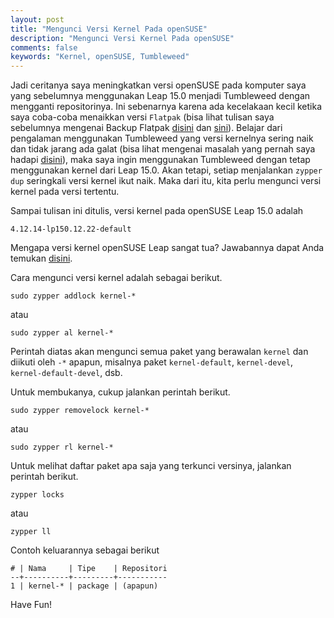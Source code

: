 ```yaml
---
layout: post
title: "Mengunci Versi Kernel Pada openSUSE"
description: "Mengunci Versi Kernel Pada openSUSE"
comments: false
keywords: "Kernel, openSUSE, Tumbleweed"
---
```


Jadi ceritanya saya meningkatkan versi openSUSE pada komputer saya yang sebelumnya menggunakan Leap 15.0 menjadi Tumbleweed dengan mengganti repositorinya. Ini sebenarnya karena ada kecelakaan kecil ketika saya coba-coba menaikkan versi `Flatpak` (bisa lihat tulisan saya sebelumnya mengenai Backup Flatpak [disini](https://blog.kukuh.syafaat.id/2018/backup-flatpak/) dan [sini](https://blog.kukuh.syafaat.id/2018/backup-flatpak-2/)). Belajar dari pengalaman menggunakan Tumbleweed yang versi kernelnya sering naik dan tidak jarang ada galat (bisa lihat mengenai masalah yang pernah saya hadapi [disini](https://blog.kukuh.syafaat.id/2018/Compile-Kernel-pada-openSUSE-Tumbleweed/)), maka saya ingin menggunakan Tumbleweed dengan tetap menggunakan kernel dari Leap 15.0. Akan tetapi, setiap menjalankan `zypper dup` seringkali versi kernel ikut naik. Maka dari itu, kita perlu mengunci versi kernel pada versi tertentu. 

Sampai tulisan ini ditulis, versi kernel pada openSUSE Leap 15.0 adalah 
```
4.12.14-lp150.12.22-default 
```

Mengapa versi kernel openSUSE Leap sangat tua? Jawabannya dapat Anda temukan [disini](https://en.opensuse.org/Portal:Leap/Leap_kernel_version).

Cara mengunci versi kernel adalah sebagai berikut.
```
sudo zypper addlock kernel-*
```
atau
```
sudo zypper al kernel-*
```

Perintah diatas akan mengunci semua paket yang berawalan `kernel` dan diikuti oleh `-*` apapun, misalnya paket `kernel-default`, `kernel-devel`, `kernel-default-devel`, dsb.

Untuk membukanya, cukup jalankan perintah berikut.
```
sudo zypper removelock kernel-*
```
atau
```
sudo zypper rl kernel-*
```

Untuk melihat daftar paket apa saja yang terkunci versinya, jalankan perintah berikut.
```
zypper locks
```
atau
```
zypper ll
```

Contoh keluarannya sebagai berikut
```
# | Nama     | Tipe    | Repositori
--+----------+---------+-----------
1 | kernel-* | package | (apapun)  
```

Have Fun!
